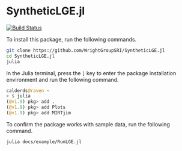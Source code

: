 # SyntheticLGE.jl

[![Build Status](https://github.com/WrightGroupSRI/SyntheticLGE.jl/actions/workflows/CI.yml/badge.svg?branch=main)](https://github.com/WrightGroupSRI/SyntheticLGE.jl/actions/workflows/CI.yml?query=branch%3Amain)

To install this package, run the following commands. 

```bash
git clone https://github.com/WrightGroupSRI/SyntheticLGE.jl
cd SyntheticLGE.jl
julia
```
In the Julia terminal, press the `]` key to enter the package installation environment and run the following command. 

```julia
calderds@raven ~                                                                            [11:32:38]
> $ julia                                                                                             
(@v1.9) pkg> add .
(@v1.9) pkg> add Plots
(@v1.9) pkg> add MIRTjim
```
To confirm the package works with sample data, run the following command. 

```bash
julia docs/example/RunLGE.jl
```
